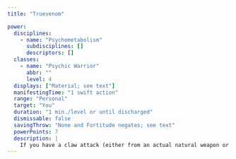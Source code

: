 ```yaml
---
title: "Truevenom"

power:
  disciplines:
    - name: "Psychometabolism"
      subdisciplines: []
      descriptors: []
  classes:
    - name: "Psychic Warrior"
      abbr: ""
      level: 4
  displays: ["Material; see text"]
  manifestingTime: "1 swift action"
  range: "Personal"
  target: "You"
  duration: "1 min./level or until discharged"
  dismissable: false
  savingThrow: "None and Fortitude negates; see text"
  powerPoints: 7
  description: |
    If you have a claw attack (either from an actual natural weapon or from an effect such as claws of the beast), you can use this power to produce a horrible poison that coats one of your claws. On your next successful melee attack with the claw during the power's duration, the poison deals 1d8 points of Constitution damage immediately and another 1d8 points of Constitution damage 1 minute later. The target of your attack can negate each instance of damage with a Fortitude save.
---
```


